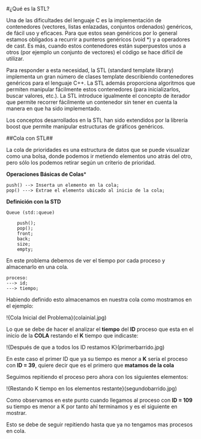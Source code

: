 #¿Qué es la STL?

Una de las dificultades del lenguaje C es la implementación de contenedores (vectores, listas enlazadas, conjuntos ordenados) genéricos, de fácil uso y eficaces. Para que estos sean genéricos por lo general estamos obligados a recurrir a punteros genéricos (void *) y a operadores de cast. Es más, cuando estos contenedores están superpuestos unos a otros (por ejemplo un conjunto de vectores) el código se hace difícil de utilizar. 

Para responder a esta necesidad, la STL (standard template library) implementa un gran número de clases template describiendo contenedores genéricos para el lenguaje C++. La STL además proporciona algoritmos que permiten manipular fácilmente estos contenedores (para inicializarlos, buscar valores, etc.). La STL introduce igualmente el concepto de iterador que permite recorrer fácilmente un contenedor sin tener en cuenta la manera en que ha sido implementado.


Los conceptos desarrollados en la STL han sido extendidos por la librería boost que permite manipular estructuras de gráficos genéricos. 

##Cola con STL##

La cola de prioridades es una estructura de datos que se puede visualizar como una bolsa, donde podemos ir metiendo elementos uno atrás del otro, pero sólo los podemos retirar según un criterio de prioridad.

**Operaciones Básicas de Colas***
   
    push() --> Inserta un elemento en la cola;
    pop() ---> Extrae el elemento ubicado al inicio de la cola;
    
**Definición con la STD**
    
    Queue (std::queue)
 
        push();
        pop();
        front;
        back;
        size;
        empty;

En este problema debemos de ver el tiempo por cada proceso y almacenarlo en una cola.

    proceso:
    ---> id;
    ---> tiempo;

Habiendo definido esto almacenamos en nuestra cola como mostramos en el ejemplo:

!{Cola Inicial del Problema}(colainial.jpg)

Lo que se debe de hacer el analizar el **tiempo** del **ID** proceso que esta en el inicio de la **COLA** restando el **K** tiempo que indicaste:

!{Después de que a todos los ID restamos K}(primerbarrido.jpg)

En este caso el primer ID que ya su tiempo es menor a **K** sería el proceso con **ID = 39**, quiere decir que es el primero que **matamos de la cola**

Seguimos repitiendo el proceso pero ahora con los siguientes elementos:

!{Restando K tiempo en los elementos restante}(segundobarrido.jpg)

Como observamos en este punto cuando llegamos al proceso con **ID = 109** su tiempo es menor a K por tanto ahí terminamos y es el siguiente en mostrar.

Esto se debe de seguir repitiendo hasta que ya no tengamos mas procesos en cola.

